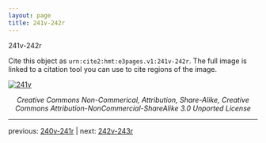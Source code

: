 ```yaml
---
layout: page
title: 241v-242r
---
```


241v-242r

Cite this object as `urn:cite2:hmt:e3pages.v1:241v-242r`.  The full image is linked to a citation tool you can use to cite regions of the image.

[![241v](http://www.homermultitext.org/iipsrv?IIIF=/project/homer/pyramidal/deepzoom/hmt/e3bifolio/v1/null.tif/full/800,/0/default.jpg)](http://www.homermultitext.org/ict2/?urn=urn:cite2:hmt:e3bifolio.v1:null) 

<p style="text-align: center; font-style: italic;">Creative Commons Non-Commerical, Attribution, Share-Alike, Creative Commons Attribution-NonCommercial-ShareAlike 3.0 Unported License</p>

---

previous: [240v-241r](../240v-241r/) | next: [242v-243r](../242v-243r/)